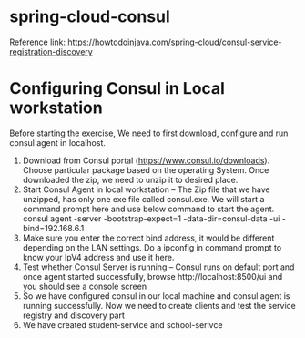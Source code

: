 # spring-cloud-consul

Reference link: https://howtodoinjava.com/spring-cloud/consul-service-registration-discovery

# Configuring Consul in Local workstation
Before starting the exercise, We need to first download, configure and run consul agent in localhost.

1. Download from Consul portal (https://www.consul.io/downloads). Choose particular package based on the operating System. Once downloaded the zip, we need to unzip it to desired place.
2. Start Consul Agent in local workstation – The Zip file that we have unzipped, has only one exe file called consul.exe. We will start a command prompt here and use below command to start the agent.
consul agent -server -bootstrap-expect=1 -data-dir=consul-data -ui -bind=192.168.6.1
3. Make sure you enter the correct bind address, it would be different depending on the LAN settings. Do a ipconfig in command prompt to know your IpV4 address and use it here.
4. Test whether Consul Server is running – Consul runs on default port and once agent started successfully, browse http://localhost:8500/ui and you should see a console screen
5. So we have configured consul in our local machine and consul agent is running successfully. Now we need to create clients and test the service registry and discovery part
6. We have created student-service and school-serivce

